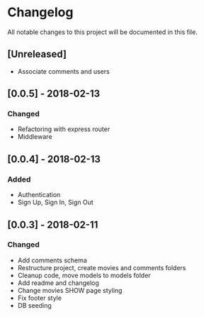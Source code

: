 # Changelog
All notable changes to this project will be documented in this file.

## [Unreleased]
- Associate comments and users

## [0.0.5] - 2018-02-13
### Changed
- Refactoring with express router
- Middleware

## [0.0.4] - 2018-02-13
### Added
- Authentication
- Sign Up, Sign In, Sign Out

## [0.0.3] - 2018-02-11
### Changed
- Add comments schema
- Restructure project, create movies and comments folders
- Cleanup code, move models to models folder
- Add readme and changelog
- Change movies SHOW page styling
- Fix footer style
- DB seeding